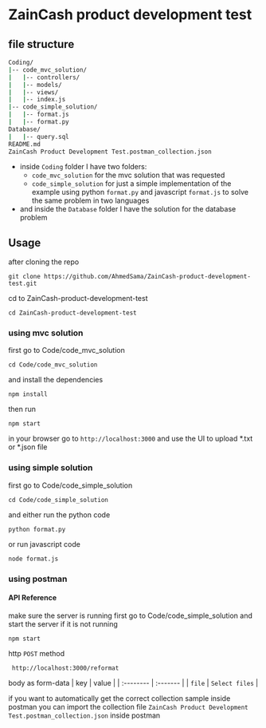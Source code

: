 
# ZainCash product development test




## file structure

```bash
Coding/
|-- code_mvc_solution/
|   |-- controllers/
|   |-- models/
|   |-- views/
|   |-- index.js
|-- code_simple_solution/
|   |-- format.js
|   |-- format.py
Database/
|   |-- query.sql
README.md
ZainCash Product Development Test.postman_collection.json
```
- inside `Coding` folder I have two folders:
    - `code_mvc_solution` for the mvc solution that was requested
    - `code_simple_solution` for just a simple implementation of the example using python `format.py` and javascript `format.js` to solve the same problem in two languages
- and inside the `Database` folder I have the solution for the database problem

## Usage

after cloning the repo
```
git clone https://github.com/AhmedSama/ZainCash-product-development-test.git
```
cd to ZainCash-product-development-test
```
cd ZainCash-product-development-test
```

### using mvc solution
first go to Code/code_mvc_solution
```
cd Code/code_mvc_solution
```
and install the dependencies
```
npm install
```
then run
```
npm start
```
in your browser go to `http://localhost:3000` and use the UI to upload *.txt or *.json file

### using simple solution

first go to Code/code_simple_solution
```
cd Code/code_simple_solution
```
and either run the python code 

```
python format.py
```

or run javascript code

```
node format.js
```



### using postman
#### API Reference
make sure the server is running first go to Code/code_simple_solution and start the server if it is not running
```
npm start
```

http `POST` method
```http
 http://localhost:3000/reformat
```
body as form-data
| key | value     |
| :-------- | :------- |
| `file` | `Select files` |

if you want to automatically get the correct collection sample inside postman
you can import the collection file `ZainCash Product Development Test.postman_collection.json` inside postman 







